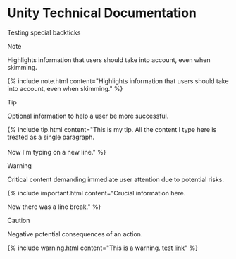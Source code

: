 <link rel='stylesheet' href='../../style/markdown-alert.css'/>

# Unity Technical Documentation

Testing special backticks

> [!NOTE]
> Highlights information that users should take into account, even when skimming.

{% include note.html content="Highlights information that users should take into account, even when skimming." %}

> [!TIP]
> Optional information to help a user be more successful.

{% include tip.html content="This is my tip. All the content I type here is treated as a single paragraph. <br/><br/> Now I'm typing on a  new line." %}

> [!WARNING]
> Critical content demanding immediate user attention due to potential risks.

{% include important.html content="Crucial information here.

Now there was a line break." %}

> [!CAUTION]
> Negative potential consequences of an action.

{% include warning.html content="This is a warning. [test link](../core/index)" %}

